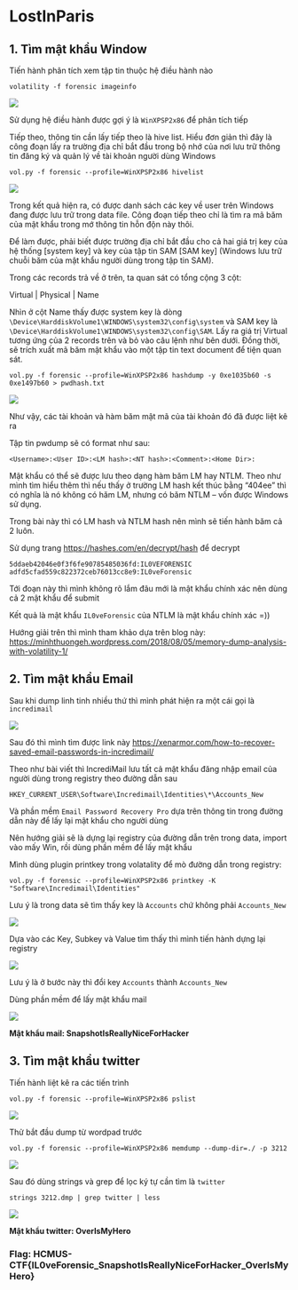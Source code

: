 # LostInParis


## 1. Tìm mật khẩu Window

Tiến hành phân tích xem tập tin thuộc hệ điều hành nào

```
volatility -f forensic imageinfo
```

![](./Pic/Capture.PNG)

Sử dụng hệ điều hành được gợi ý là `WinXPSP2x86` để phân tích tiếp  

Tiếp theo, thông tin cần lấy tiếp theo là hive list. Hiểu đơn giản thì đây là công đoạn lấy ra trường địa chỉ bắt đầu trong bộ nhớ của nơi lưu trữ thông tin đăng ký và quản lý về tài khoản người dùng Windows  

```
vol.py -f forensic --profile=WinXPSP2x86 hivelist
```  

![](./Pic/Capture2.PNG)

Trong kết quả hiện ra, có được danh sách các key về user trên Windows đang được lưu trữ trong data file. Công đoạn tiếp theo chỉ là tìm ra mã băm của mật khẩu trong mớ thông tin hỗn độn này thôi.  

Để làm được, phải biết được trường địa chỉ bắt đầu cho cả hai giá trị key của hệ thống [system key] và key của tập tin SAM [SAM key] (Windows lưu trữ chuỗi băm của mật khẩu người dùng trong tập tin SAM).

Trong các records trả về ở trên, ta quan sát có tổng cộng 3 cột:  

Virtual | Physical | Name  

Nhìn ở cột Name  thấy được system key là dòng
`\Device\HarddiskVolume1\WINDOWS\system32\config\system` và SAM key là `\Device\HarddiskVolume1\WINDOWS\system32\config\SAM`. Lấy ra giá trị Virtual tương ứng của 2 records trên và bỏ vào câu lệnh như bên dưới. Đồng thời,  sẽ trích xuất mã băm mật khẩu vào một tập tin text document để tiện quan sát.

```
vol.py -f forensic --profile=WinXPSP2x86 hashdump -y 0xe1035b60 -s 0xe1497b60 > pwdhash.txt
```

![](./Pic/Capture3.PNG)

Như vậy, các tài khoản và hàm băm mật mã của tài khoản đó đã được liệt kê ra

Tập tin pwdump sẽ có format như sau:
```
<Username>:<User ID>:<LM hash>:<NT hash>:<Comment>:<Home Dir>:
```

Mật khẩu có thể sẽ được lưu theo dạng hàm băm LM hay NTLM. Theo như mình tìm hiểu thêm thì nếu  thấy ở trường LM hash kết thúc bằng “404ee” thì có nghĩa là nó không có hăm LM, nhưng có băm NTLM – vốn được Windows sử dụng.  

Trong bài này thì có LM hash và NTLM hash nên mình sẽ tiến hành băm cả 2 luôn.   

Sử dụng trang https://hashes.com/en/decrypt/hash để decrypt  

```
5ddaeb42046e0f3f6fe90785485036fd:IL0VEFORENSIC
adfd5cfad559c822372ceb76013cc8e9:IL0veForensic
```

Tới đoạn này thì mình không rõ lắm đâu mới là mật khẩu chính xác nên dùng cả 2 mật khẩu để submit  

Kết quả là mật khẩu `IL0veForensic` của NTLM là mật khẩu chính xác =))  

Hướng giải trên thì mình tham khảo dựa trên blog này: https://minhthuongeh.wordpress.com/2018/08/05/memory-dump-analysis-with-volatility-1/

## 2. Tìm mật khẩu Email

Sau khi dump linh tinh nhiều thứ thì mình phát hiện ra một cái gọi là `incredimail`

![](./Pic/Capture7.PNG)

Sau đó thì mình tìm được link này https://xenarmor.com/how-to-recover-saved-email-passwords-in-incredimail/  

Theo như bài viết thì IncrediMail lưu tất cả mật khẩu đăng nhập email của người dùng trong registry theo đường dẫn sau

```
HKEY_CURRENT_USER\Software\Incredimail\Identities\*\Accounts_New
```

Và phần mềm `Email Password Recovery Pro` dựa trên thông tin trong đường dẫn này để lấy lại mật khẩu cho người dùng  

Nên hướng giải sẽ là dựng lại registry của đường dẫn trên trong data, import vào mấy Win, rồi dùng phần mềm để lấy mật khẩu  

Mình dùng plugin printkey trong volatality để mò đường dẫn trong registry: 

```
vol.py -f forensic --profile=WinXPSP2x86 printkey -K "Software\Incredimail\Identities"
```
Lưu ý là trong data sẽ tìm thấy key là `Accounts` chứ không phải `Accounts_New`  

![](./Pic/Capture8.PNG)

Dựa vào các Key, Subkey và Value tìm thấy thì mình tiến hành dựng lại registry

![](./Pic/Capture9.PNG)

Lưu ý là ở bước này thì đổi key `Accounts` thành `Accounts_New`

Dùng phần mềm để lấy mật khẩu mail 

![](./Pic/Capture10.PNG)

**Mật khẩu mail: SnapshotIsReallyNiceForHacker**

## 3. Tìm mật khẩu twitter

Tiến hành liệt kê ra các tiến trình

```
vol.py -f forensic --profile=WinXPSP2x86 pslist
```

![](./Pic/Capture4.PNG)

Thử bắt đầu dump từ wordpad trước

```
vol.py -f forensic --profile=WinXPSP2x86 memdump --dump-dir=./ -p 3212
```

![](./Pic/Capture5.PNG)

Sau đó dùng strings và grep để lọc ký tự cần tìm là `twitter`

```
strings 3212.dmp | grep twitter | less
```

![](./Pic/Capture6.PNG)

**Mật khẩu twitter: OverIsMyHero**

### Flag: HCMUS-CTF{IL0veForensic_SnapshotIsReallyNiceForHacker_OverIsMyHero}
